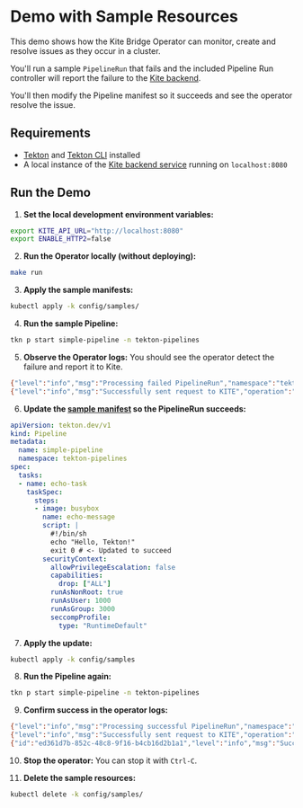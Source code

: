 # Demo with Sample Resources
This demo shows how the Kite Bridge Operator can monitor, create and resolve issues as they occur in a cluster.

You'll run a sample `PipelineRun` that fails and the included Pipeline Run controller will report the failure to the [Kite backend](../backend/).

You'll then modify the Pipeline manifest so it succeeds and see the operator resolve the issue.

## Requirements
- [Tekton](https://tekton.dev/docs/installation/) and [Tekton CLI](https://tekton.dev/docs/cli/) installed
- A local instance of the [Kite backend service](../backend/README.md) running on `localhost:8080`

## Run the Demo
1. **Set the local development environment variables:**
```sh
export KITE_API_URL="http://localhost:8080"
export ENABLE_HTTP2=false
```

2. **Run the Operator locally (without deploying):**
```sh
make run
```

3. **Apply the sample manifests:**
```sh
kubectl apply -k config/samples/
```

4. **Run the sample Pipeline:**
```sh
tkn p start simple-pipeline -n tekton-pipelines
```

5. **Observe the Operator logs:**
You should see the operator detect the failure and report it to Kite.
```sh
{"level":"info","msg":"Processing failed PipelineRun","namespace":"tekton-pipelines","pipeline_run":"simple-pipeline-run-f4tk9","status":"failed","time":"2025-08-20T13:58:43-04:00"}
{"level":"info","msg":"Successfully sent request to KITE","operation":"pipeline-failure","status_code":201,"time":"2025-08-20T13:58:43-04:00"}
```

6. **Update the [sample manifest](../config/samples/tekton_v1_pipelinerun.yaml) so the PipelineRun succeeds:**
```yaml
apiVersion: tekton.dev/v1
kind: Pipeline
metadata:
  name: simple-pipeline
  namespace: tekton-pipelines
spec:
  tasks:
  - name: echo-task
    taskSpec:
      steps:
      - image: busybox
        name: echo-message
        script: |
          #!/bin/sh
          echo "Hello, Tekton!"
          exit 0 # <- Updated to succeed
        securityContext:
          allowPrivilegeEscalation: false
          capabilities:
            drop: ["ALL"]
          runAsNonRoot: true
          runAsUser: 1000
          runAsGroup: 3000
          seccompProfile:
            type: "RuntimeDefault"
```

7. **Apply the update:**
```sh
kubectl apply -k config/samples
```

8. **Run the Pipeline again:**
```sh
tkn p start simple-pipeline -n tekton-pipelines
```

9. **Confirm success in the operator logs:**
```sh
{"level":"info","msg":"Processing successful PipelineRun","namespace":"tekton-pipelines","pipeline_run":"simple-pipeline-run-v4j9h","status":"succeeded","time":"2025-08-20T13:58:43-04:00"}
{"level":"info","msg":"Successfully sent request to KITE","operation":"pipeline-success","status_code":200,"time":"2025-08-20T13:58:43-04:00"}
{"id":"ed361d7b-852c-48c8-9f16-b4cb16d2b1a1","level":"info","msg":"Successfully reported pipeline success to KITE","operation":"pipeline-success","pipeline_run":"simple-pipeline-run-v4j9h","time":"2025-08-20T13:58:43-04:00"}
```

10. **Stop the operator:**
You can stop it with `Ctrl-C`.

11. **Delete the sample resources:**
```sh
kubectl delete -k config/samples/
```